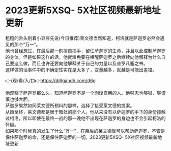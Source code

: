 # 2023更新5XSQ- 5X社区视频最新地址更新
粗糙的舌头刮着小豆豆先说(今日推荐)莱文德当然知道，柯洛就是萨迦罗必然会遇见的那个“万一”。<br>
他也曾经想过，在最后那一刻擅自插手，留住萨迦罗的生命，并且以此控制萨迦罗的身体。但是如果这样的话，他就难免要在唤醒萨迦罗之后继续向他解释为什么自己要这么做，而且也许还要向他解释关于自己的力量以及普罗凡塞之书。<br>
这样做的话事件中的不确定性实在是太多了，变量越多，就越是可能出差错。<br>

👉/观/看/入/口👉https://di6gandh.com/d6g<br>

他观察了萨迦罗那么久，知道萨迦罗不是一个刚愎自用的人。他够忍也够狠，够谨慎也够大胆。<br>
萨迦罗果然如同莱文德所预料的那样，选择了接受莱文德的提案。<br>
从始至终，莱文德都是居于暗处的那个人。他从来没有以萨迦罗的手下的身份接触过柯洛，所以即使在最终一战的那一晚他不出现在萨迦罗的身边也不会引起柯洛的怀疑。<br>
如果那个时候真的发生了什么“万一”，在幕后的莱文德就可以帮助萨迦罗，不管是保住萨迦罗的命，还是保住萨迦罗的一切。2023更新5XSQ- 5X社区视频最新地址更新<br>
